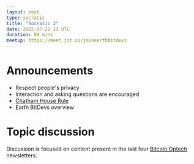 ```yaml
---
layout: post
type: socratic
title: "Socratic 2"
date: 2022-07-21 13 UTC
duration: 90 mins
meetup: https://meet.jit.si/joinearthbitdevs
---
```


# Announcements
- Respect people's privacy
- Interaction and asking questions are encouraged
- [Chatham House Rule](https://www.chathamhouse.org/about-us/chatham-house-rule)
- Earth BitDevs overview

# Topic discussion 
Discussion is focused on content present in the last four [Bitcoin Optech](https://bitcoinops.org/) newsletters.
